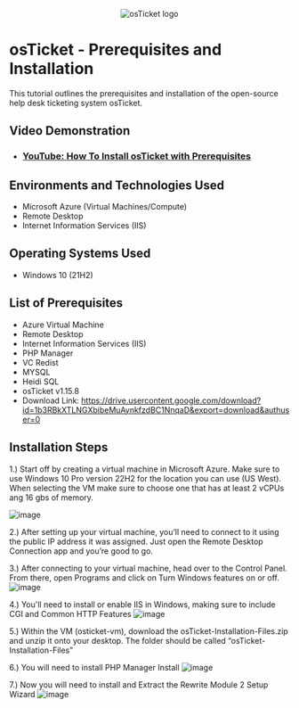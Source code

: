 <p align="center">
<img src="https://i.imgur.com/Clzj7Xs.png" alt="osTicket logo"/>
</p>

<h1>osTicket - Prerequisites and Installation</h1>
This tutorial outlines the prerequisites and installation of the open-source help desk ticketing system osTicket.<br />


<h2>Video Demonstration</h2>

- ### [YouTube: How To Install osTicket with Prerequisites](https://www.youtube.com)

<h2>Environments and Technologies Used</h2>

- Microsoft Azure (Virtual Machines/Compute)
- Remote Desktop
- Internet Information Services (IIS)

<h2>Operating Systems Used </h2>

- Windows 10</b> (21H2)

<h2>List of Prerequisites</h2>

- Azure Virtual Machine
- Remote Desktop
- Internet Information Services (IIS)
- PHP Manager
- VC Redist
- MYSQL
- Heidi SQL
- osTicket v1.15.8
- Download Link: https://drive.usercontent.google.com/download?id=1b3RBkXTLNGXbibeMuAynkfzdBC1NnqaD&export=download&authuser=0

<h2>Installation Steps</h2>

1.) Start off  by creating a virtual machine in Microsoft Azure. Make sure to use Windows 10 Pro version 22H2 for the location you can use (US West). When selecting the VM make sure to choose one that has at least 2 vCPUs ang 16 gbs of memory.

![image](https://github.com/user-attachments/assets/b737b17a-a96c-4452-9ae6-f1432f4e5c1c)


2.) After setting up your virtual machine, you’ll need to connect to it using the public IP address it was assigned. Just open the Remote Desktop Connection app and you’re good to go.

3.) After connecting to your virtual machine, head over to the Control Panel. From there, open Programs and click on Turn Windows features on or off.
![image](https://github.com/user-attachments/assets/ea88f70f-0e33-4fbf-88e7-0b9076e9f7dc)

4.) You'll need to install or enable IIS in Windows, making sure to include CGI and Common HTTP Features
![image](https://github.com/user-attachments/assets/9a67e5c4-c8b0-4ac4-98cb-2da2859fca4e)

5.) Within the VM (osticket-vm), download the osTicket-Installation-Files.zip and unzip it onto your desktop. The folder should be called “osTicket-Installation-Files”

6.) You will need to install PHP Manager Install
![image](https://github.com/user-attachments/assets/07a1cf4f-cb8e-4cd7-928f-a3f9aad6fbdc)

7.) Now you will need to install and Extract the Rewrite Module 2 Setup Wizard
![image](https://github.com/user-attachments/assets/1c6c3f10-f204-45f5-8c82-1f5f7ea757f0)




